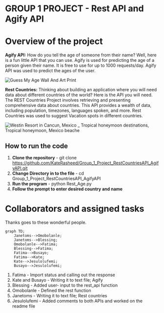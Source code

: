 # GROUP 1 PROJECT - Rest API and Agify API

# Overview of the project
**Agify API:**  How do you tell the age of someone from their name? Well, here is a fun little API that you can use. Agify is used for predicting the age of a person given their name. It is free to use for up to 1000 requests/day. Agify API was used to predict the ages of the user. 

![Guess My Age Wall And Art Print](https://github.com/KateRasheed/Group_1_Project_RestCountriesAPI_AgifyAPI/assets/127479723/5e65f028-c289-4262-b2f9-520283eaa85f)

**Rest Countries:** Thinking about building an application where you will need data about different countries of the world? Here is the API you will need. The REST Countries Project involves retrieving and presenting comprehensive data about countries. This API provides a wealth of data, including population, timezones, languages spoken, and more. Rest Countries was used to suggest Vacation spots in different countries.

![Westin Resort in Cancun, Mexico _ Tropical honeymoon destinations, Tropical honeymoon, Mexico beache](https://github.com/KateRasheed/Group_1_Project_RestCountriesAPI_AgifyAPI/assets/127479723/a180288e-d767-4ee3-a43b-09f81242b81f)


## How to run the code 
1. **Clone the repository** - git clone https://github.com/KateRasheed/Group_1_Project_RestCountriesAPI_AgifyAPI.git
2. **Change Directory in to the file** - cd Group_1_Project_RestCountriesAPI_AgifyAPI
3. **Run the program** - python Rest_Age.py
4. **Follow the prompt to enter desired country and name**

   

# Collaborators and assigned tasks
Thanks goes to these wonderful people.


```mermaid
graph TD;
    Janetoms-->Omobolanle;
    Janetoms-->Blessing;
    Omobolanle-->Fatima;
    Blessing-->Fatima;
    Fatima-->Busayo;
    Fatima-->Kate;
    Kate-->Jesulolufemi;
    Busayo-->Jesulolufemi;
```

 
1. Fatima - Import status and calling out the response
2. Kate and Busayo - Writing it to text file; Agify
3. Blessing - Added user- input to the rest_api function
4. Omobolanle - Defined the rest function
5. Janetoms - Writing it to text file; Rest countries
6. Jesulolufemi - Added comments to both APIs and worked on the readme file
